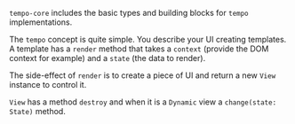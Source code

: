 `tempo-core` includes the basic types and building blocks for `tempo` implementations.

The `tempo` concept is quite simple. You describe your UI creating templates. A template has a `render` method that takes a `context` (provide the DOM context for example) and a `state` (the data to render).

The side-effect of `render` is to create a piece of UI and return a new `View` instance to control it.

`View` has a method `destroy` and when it is a `Dynamic` view a `change(state: State)` method.
